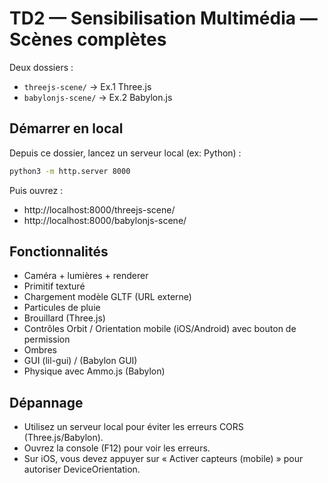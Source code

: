 # TD2 — Sensibilisation Multimédia — Scènes complètes
Deux dossiers :
- `threejs-scene/` → Ex.1 Three.js
- `babylonjs-scene/` → Ex.2 Babylon.js

## Démarrer en local
Depuis ce dossier, lancez un serveur local (ex: Python) :
```bash
python3 -m http.server 8000
```
Puis ouvrez :
- http://localhost:8000/threejs-scene/
- http://localhost:8000/babylonjs-scene/

## Fonctionnalités
- Caméra + lumières + renderer
- Primitif texturé
- Chargement modèle GLTF (URL externe)
- Particules de pluie
- Brouillard (Three.js)
- Contrôles Orbit / Orientation mobile (iOS/Android) avec bouton de permission
- Ombres
- GUI (lil-gui) / (Babylon GUI)
- Physique avec Ammo.js (Babylon)

## Dépannage
- Utilisez un serveur local pour éviter les erreurs CORS (Three.js/Babylon).
- Ouvrez la console (F12) pour voir les erreurs.
- Sur iOS, vous devez appuyer sur « Activer capteurs (mobile) » pour autoriser DeviceOrientation.
